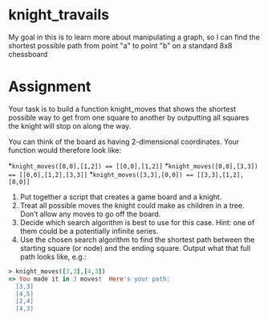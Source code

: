 # knight_travails
My goal in this is to learn more about manipulating a graph, so I can find the shortest possible path from point "a" to point "b" on a standard 8x8 chessboard

# Assignment
Your task is to build a function knight_moves that shows the shortest possible way to get from one square to another by outputting all squares the knight will stop on along the way.

You can think of the board as having 2-dimensional coordinates. Your function would therefore look like:

*```knight_moves([0,0],[1,2]) == [[0,0],[1,2]]```
*```knight_moves([0,0],[3,3]) == [[0,0],[1,2],[3,3]]```
*```knight_moves([3,3],[0,0]) == [[3,3],[1,2],[0,0]]```

1. Put together a script that creates a game board and a knight.
2. Treat all possible moves the knight could make as children in a tree. Don’t allow any moves to go off the board.
3. Decide which search algorithm is best to use for this case. Hint: one of them could be a potentially infinite series.
4. Use the chosen search algorithm to find the shortest path between the starting square (or node) and the ending square. Output what that full path looks like, e.g.:
  ```ruby
  > knight_moves([3,3],[4,3])
  => You made it in 3 moves!  Here's your path:
    [3,3]
    [4,5]
    [2,4]
    [4,3]
  ```